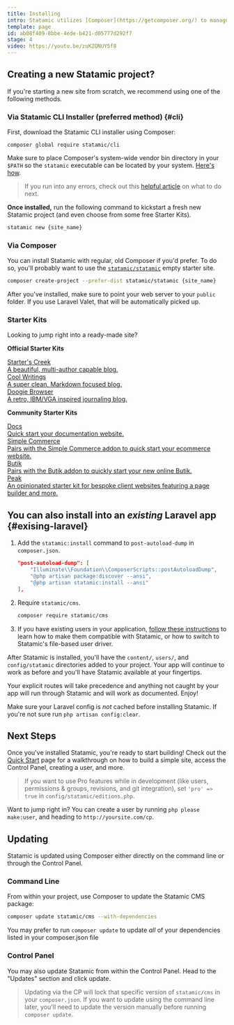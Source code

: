 ```yaml
---
title: Installing
intro: Statamic utilizes [Composer](https://getcomposer.org/) to manage its dependencies. So, before using Statamic, make sure you have Composer installed on your machine.
template: page
id: ab08f409-8bbe-4ede-b421-d05777d292f7
stage: 4
video: https://youtu.be/zuKZQNUYSf8
---
```

## Creating a new Statamic project?

If you're starting a new site from scratch, we recommend using one of the following methods.

### Via Statamic CLI Installer (preferred method) {#cli}

First, download the Statamic CLI installer using Composer:

```
composer global require statamic/cli
```

Make sure to place Composer's system-wide vendor bin directory in your `$PATH` so the `statamic` executable can be located by your system.
[Here's how](/knowledge-base/command-not-found-statamic).

> If you run into any errors, check out this [helpful article](/knowledge-base/fixing-issues-with-global-composer-packages) on what to do next.

**Once installed,** run the following command to kickstart a fresh new Statamic project (and even choose from some free Starter Kits).

``` bash
statamic new {site_name}
```

### Via Composer

You can install Statamic with regular, old Composer if you'd prefer. To do so, you'll probably want to use the [`statamic/statamic`](https://github.com/statamic/statamic) empty starter site.

``` bash
composer create-project --prefer-dist statamic/statamic {site_name}
```

After you've installed, make sure to point your web server to your `public` folder. If you use Laravel Valet, that will be automatically picked up.

### Starter Kits
Looking to jump right into a ready-made site?

**Official Starter Kits**

<div class="grid grid-cols-1 md:grid-cols-2 gap-4 mb-8">
    <a href="https://github.com/statamic/starter-kit-starters-creek" class="rounded custom bg-blue-lightest hover:text-black no-underline flex border shadow-md p-3 font-display relative">
        <div>
            <div class="font-bold">Starter's Creek</div>
            <div class="text-black text-xs">A beautiful, multi-author capable blog.</div>
        </div>
    </a>
    <a href="https://github.com/statamic/starter-kit-cool-writings" class="rounded custom bg-blue-lightest hover:text-black no-underline flex border shadow-md p-3 font-display relative">
        <div>
            <div class="font-bold">Cool Writings</div>
            <div class="text-black text-xs">A super clean, Markdown focused blog.</div>
        </div>
    </a>
    <a href="https://github.com/statamic/starter-kit-doogie-browser" class="rounded custom bg-blue-lightest hover:text-black no-underline flex border shadow-md p-3 font-display relative">
        <div>
            <div class="font-bold">Doogie Browser</div>
            <div class="text-black text-xs">A retro, IBM/VGA inspired journaling blog.</div>
        </div>
    </a>
</div>

**Community Starter Kits**

<div class="grid grid-cols-1 md:grid-cols-2 gap-4">
    <a href="https://github.com/doublethreedigital/docs-starter-kit" class="rounded custom bg-blue-lightest hover:text-black no-underline flex border shadow-md p-3 font-display relative">
        <div>
            <div class="font-bold">Docs</div>
            <div class="text-black text-xs">Quick start your documentation website.</div>
        </div>
    </a>
    <a href="https://github.com/doublethreedigital/sc-starter-kit" class="rounded custom bg-blue-lightest hover:text-black no-underline flex border shadow-md p-3 font-display relative">
        <div>
            <div class="font-bold">Simple Commerce</div>
            <div class="text-black text-xs">Pairs with the Simple Commerce addon to quick start your ecommerce website.</div>
        </div>
    </a>
    <a href="https://github.com/jonassiewertsen/statamic-butik-starter-kit" class="rounded custom bg-blue-lightest hover:text-black no-underline flex border shadow-md p-3 font-display relative">
        <div>
            <div class="font-bold">Butik</div>
            <div class="text-black text-xs">Pairs with the Butik addon to quickly start your new online Butik.</div>
        </div>
    </a>
    <a href="https://github.com/studio1902/statamic-peak" class="rounded custom bg-blue-lightest hover:text-black no-underline flex border shadow-md p-3 font-display relative">
        <div>
            <div class="font-bold">Peak</div>
            <div class="text-black text-xs">An opinionated starter kit for bespoke client websites featuring a page builder and more.</div>
        </div>
    </a>
</div>

## You can also install into an _existing_ Laravel app {#exising-laravel}

1. Add the `statamic:install` command to `post-autoload-dump` in `composer.json`.

    ``` json
    "post-autoload-dump": [
        "Illuminate\\Foundation\\ComposerScripts::postAutoloadDump",
        "@php artisan package:discover --ansi",
        "@php artisan statamic:install --ansi"
    ],
    ```

2. Require `statamic/cms`.

   ``` bash
   composer require statamic/cms
   ```

3. If you have existing users in your application, [follow these instructions](/users#storage) to learn how to make them compatible with Statamic, or how to switch to Statamic's file-based user driver.

After Statamic is installed, you'll have the `content/`, `users/`, and `config/statamic` directories added to your project. Your app will continue to work as before and you'll have Statamic available at your fingertips.

Your explicit routes will take precedence and anything not caught by your app will run through Statamic and will work as documented. Enjoy!

Make sure your Laravel config is *not* cached before installing Statamic. If you're not sure run `php artisan config:clear`.

## Next Steps

Once you've installed Statamic, you're ready to start building! Check out the [Quick Start](/quick-start) page for a walkthrough on how to build a simple site, access the Control Panel, creating a user, and more.

> If you want to use Pro features while in development (like users, permissions & groups, revisions, and git integration), set `'pro' => true` in `config/statamic/editions.php`.

Want to jump right in? You can create a user by running `php please make:user`, and heading to `http://yoursite.com/cp`.

## Updating

Statamic is updated using Composer either directly on the command line or through the Control Panel.

### Command Line

From within your project, use Composer to update the Statamic CMS package:

``` bash
composer update statamic/cms --with-dependencies
```

You may prefer to run `composer update` to update _all_ of your dependencies listed in your composer.json file

### Control Panel

You may also update Statamic from within the Control Panel. Head to the "Updates" section and click update.

> Updating via the CP will lock that specific version of `statamic/cms` in your `composer.json`. If you want to update using
> the command line later, you'll need to update the version manually before running `composer update`.

[users]: /users
[packagist]: https://packagist.org/
